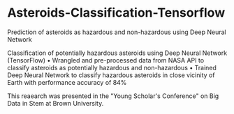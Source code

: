 # Asteroids-Classification-Tensorflow
Prediction of asteroids as hazardous and non-hazardous using Deep Neural Network

Classification of potentially hazardous asteroids using Deep Neural Network (TensorFlow)
• Wrangled and pre-processed data from NASA API to classify asteroids as potentially hazardous and non-hazardous
• Trained Deep Neural Network to classify hazardous asteroids in close vicinity of Earth with performance accuracy of 84%

This reaearch was presented in the "Young Scholar's Conference" on Big Data in Stem at Brown University.
